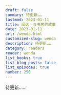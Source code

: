 ```yaml
---
draft: false
summary: 待更新……
lastmod: 2023-01-11
title: 闻达・与书房的故事
date: 2023-01-11
url: /wenda.html
customized-slug: wenda
description: 待更新……
category: readers
reader: wenda
list_books: true
list_blog_posts: false
list_episodes: true
number: 250
---
```


待更新……
